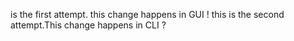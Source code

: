  is the first attempt. this change happens in GUI !
this is the second attempt.This change happens in CLI ?

